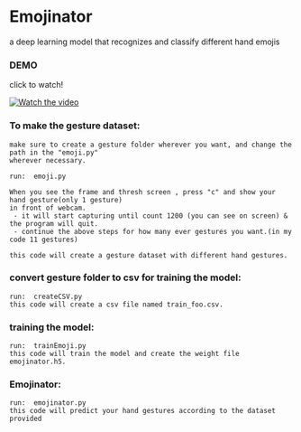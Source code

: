 # Emojinator
a deep learning model that recognizes and classify different hand emojis

### DEMO
click to watch!

[![Watch the video](https://img.youtube.com/vi/SpVEFF7TnXU/maxresdefault.jpg)](https://youtu.be/SpVEFF7TnXU)

### To make the gesture dataset:
 ```
make sure to create a gesture folder wherever you want, and change the path in the "emoji.py"
wherever necessary.
 
 run:  emoji.py
  
When you see the frame and thresh screen , press "c" and show your hand gesture(only 1 gesture) 
in front of webcam.
  - it will start capturing until count 1200 (you can see on screen) & the program will quit.
  - continue the above steps for how many ever gestures you want.(in my code 11 gestures)

this code will create a gesture dataset with different hand gestures. 
  ```
  
### convert gesture folder to csv for training the model:
 ```
 run:  createCSV.py
this code will create a csv file named train_foo.csv. 
  ```
### training the model:
 ```
 run:  trainEmoji.py
this code will train the model and create the weight file emojinator.h5. 
  ``` 
### Emojinator:
 ```
 run:  emojinator.py
this code will predict your hand gestures according to the dataset provided
  ```   
